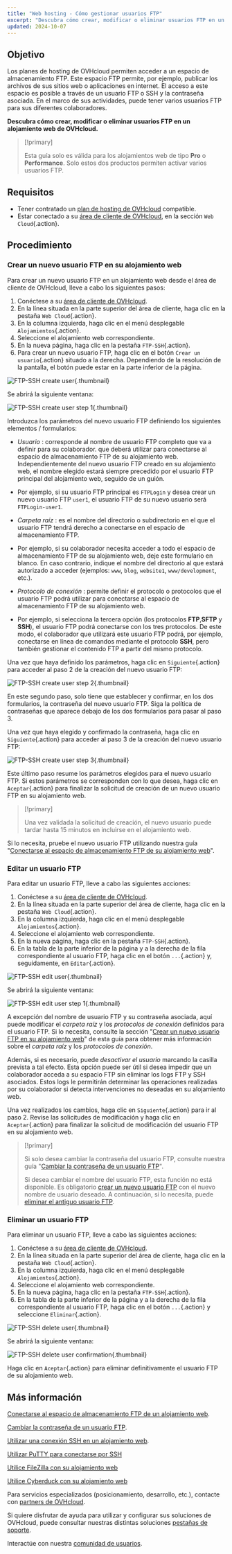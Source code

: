 ```yaml
---
title: "Web hosting - Cómo gestionar usuarios FTP"
excerpt: "Descubra cómo crear, modificar o eliminar usuarios FTP en un alojamiento web de OVHcloud"
updated: 2024-10-07
---
```


## Objetivo

Los planes de hosting de OVHcloud permiten acceder a un espacio de almacenamiento FTP. Este espacio FTP permite, por ejemplo, publicar los archivos de sus sitios web o aplicaciones en internet. El acceso a este espacio es posible a través de un usuario FTP o SSH y la contraseña asociada. En el marco de sus actividades, puede tener varios usuarios FTP para sus diferentes colaboradores.

**Descubra cómo crear, modificar o eliminar usuarios FTP en un alojamiento web de OVHcloud.**

> [!primary]
>
> Esta guía solo es válida para los alojamientos web de tipo **Pro** o **Performance**. Solo estos dos productos permiten activar varios usuarios FTP.

## Requisitos

- Tener contratado un [plan de hosting de OVHcloud](/links/web/hosting) compatible.
- Estar conectado a su [área de cliente de OVHcloud](/links/manager), en la sección `Web Cloud`{.action}.

## Procedimiento

### Crear un nuevo usuario FTP en su alojamiento web <a name="create-ftp-user"></a>

Para crear un nuevo usuario FTP en un alojamiento web desde el área de cliente de OVHcloud, lleve a cabo los siguientes pasos:

1. Conéctese a su [área de cliente de OVHcloud](/links/manager).
2. En la línea situada en la parte superior del área de cliente, haga clic en la pestaña `Web Cloud`{.action}.
3. En la columna izquierda, haga clic en el menú desplegable `Alojamientos`{.action}.
4. Seleccione el alojamiento web correspondiente.
5. En la nueva página, haga clic en la pestaña `FTP-SSH`{.action}.
6. Para crear un nuevo usuario FTP, haga clic en el botón `Crear un usuario`{.action} situado a la derecha. Dependiendo de la resolución de la pantalla, el botón puede estar en la parte inferior de la página.

![FTP-SSH create user](/pages/assets/screens/control_panel/product-selection/web-cloud/web-hosting/ftp-ssh/create-user.png){.thumbnail}

Se abrirá la siguiente ventana:

![FTP-SSH create user step 1](/pages/assets/screens/control_panel/product-selection/web-cloud/web-hosting/ftp-ssh/create-user-step-1.png){.thumbnail}

Introduzca los parámetros del nuevo usuario FTP definiendo los siguientes elementos / formularios:

- *Usuario* : corresponde al nombre de usuario FTP completo que va a definir para su colaborador. que deberá utilizar para conectarse al espacio de almacenamiento FTP de su alojamiento web. Independientemente del nuevo usuario FTP creado en su alojamiento web, el nombre elegido estará siempre precedido por el usuario FTP principal del alojamiento web, seguido de un guión.
- Por ejemplo, si su usuario FTP principal es `FTPLogin` y desea crear un nuevo usuario FTP `user1`, el usuario FTP de su nuevo usuario será `FTPLogin-user1`.

- *Carpeta raíz* : es el nombre del directorio o subdirectorio en el que el usuario FTP tendrá derecho a conectarse en el espacio de almacenamiento FTP.
- Por ejemplo, si su colaborador necesita acceder a todo el espacio de almacenamiento FTP de su alojamiento web, deje este formulario en blanco. En caso contrario, indique el nombre del directorio al que estará autorizado a acceder (ejemplos: `www`, `blog`, `website1`, `www/development`, etc.).

- *Protocolo de conexión* : permite definir el protocolo o protocolos que el usuario FTP podrá utilizar para conectarse al espacio de almacenamiento FTP de su alojamiento web.
- Por ejemplo, si selecciona la tercera opción (los protocolos **FTP**,**SFTP** y **SSH**), el usuario FTP podrá conectarse con los tres protocolos. De este modo, el colaborador que utilizará este usuario FTP podrá, por ejemplo, conectarse en línea de comandos mediante el protocolo **SSH**, pero también gestionar el contenido FTP a partir del mismo protocolo.

Una vez que haya definido los parámetros, haga clic en `Siguiente`{.action} para acceder al paso 2 de la creación del nuevo usuario FTP:

![FTP-SSH create user step 2](/pages/assets/screens/control_panel/product-selection/web-cloud/web-hosting/ftp-ssh/create-user-step-2.png){.thumbnail}

En este segundo paso, solo tiene que establecer y confirmar, en los dos formularios, la contraseña del nuevo usuario FTP. Siga la política de contraseñas que aparece debajo de los dos formularios para pasar al paso 3.

Una vez que haya elegido y confirmado la contraseña, haga clic en `Siguiente`{.action} para acceder al paso 3 de la creación del nuevo usuario FTP:

![FTP-SSH create user step 3](/pages/assets/screens/control_panel/product-selection/web-cloud/web-hosting/ftp-ssh/create-user-step-3.png){.thumbnail}

Este último paso resume los parámetros elegidos para el nuevo usuario FTP. Si estos parámetros se corresponden con lo que desea, haga clic en `Aceptar`{.action} para finalizar la solicitud de creación de un nuevo usuario FTP en su alojamiento web.

> [!primary]
>
> Una vez validada la solicitud de creación, el nuevo usuario puede tardar hasta 15 minutos en incluirse en el alojamiento web.

Si lo necesita, pruebe el nuevo usuario FTP utilizando nuestra guía "[Conectarse al espacio de almacenamiento FTP de su alojamiento web](/pages/web_cloud/web_hosting/ftp_connection)".

### Editar un usuario FTP

Para editar un usuario FTP, lleve a cabo las siguientes acciones:

1. Conéctese a su [área de cliente de OVHcloud](/links/manager).
2. En la línea situada en la parte superior del área de cliente, haga clic en la pestaña `Web Cloud`{.action}.
3. En la columna izquierda, haga clic en el menú desplegable `Alojamientos`{.action}.
4. Seleccione el alojamiento web correspondiente.
5. En la nueva página, haga clic en la pestaña `FTP-SSH`{.action}.
6. En la tabla de la parte inferior de la página y a la derecha de la fila correspondiente al usuario FTP, haga clic en el botón `...`{.action} y, seguidamente, en `Editar`{.action}.

![FTP-SSH edit user](/pages/assets/screens/control_panel/product-selection/web-cloud/web-hosting/ftp-ssh/edit-user1.png){.thumbnail}

Se abrirá la siguiente ventana:

![FTP-SSH edit user step 1](/pages/assets/screens/control_panel/product-selection/web-cloud/web-hosting/ftp-ssh/modify-a-user-step1.png){.thumbnail}

A excepción del nombre de usuario FTP y su contraseña asociada, aquí puede modificar el *carpeta raíz* y los *protocolos de conexión* definidos para el usuario FTP. Si lo necesita, consulte la sección "[Crear un nuevo usuario FTP en su alojamiento web](#create-ftp-user)" de esta guía para obtener más información sobre el *carpeta raíz* y los *protocolos de conexión*.

Además, si es necesario, puede *desactivar el usuario* marcando la casilla prevista a tal efecto. Esta opción puede ser útil si desea impedir que un colaborador acceda a su espacio FTP sin eliminar los logs FTP y SSH asociados. Estos logs le permitirán determinar las operaciones realizadas por su colaborador si detecta intervenciones no deseadas en su alojamiento web.

Una vez realizados los cambios, haga clic en `Siguiente`{.action} para ir al paso 2. Revise las solicitudes de modificación y haga clic en `Aceptar`{.action} para finalizar la solicitud de modificación del usuario FTP en su alojamiento web.

> [!primary]
>
> Si solo desea cambiar la contraseña del usuario FTP, consulte nuestra guía "[Cambiar la contraseña de un usuario FTP](/pages/web_cloud/web_hosting/ftp_change_password)".
>
> Si desea cambiar el nombre del usuario FTP, esta función no está disponible. Es obligatorio [crear un nuevo usuario FTP](#create-ftp-user) con el nuevo nombre de usuario deseado. A continuación, si lo necesita, puede [eliminar el antiguo usuario FTP](#delete-ftp-user).

### Eliminar un usuario FTP <a name="delete-ftp-user"></a>

Para eliminar un usuario FTP, lleve a cabo las siguientes acciones:

1. Conéctese a su [área de cliente de OVHcloud](/links/manager).
2. En la línea situada en la parte superior del área de cliente, haga clic en la pestaña `Web Cloud`{.action}.
3. En la columna izquierda, haga clic en el menú desplegable `Alojamientos`{.action}.
4. Seleccione el alojamiento web correspondiente.
5. En la nueva página, haga clic en la pestaña `FTP-SSH`{.action}.
6. En la tabla de la parte inferior de la página y a la derecha de la fila correspondiente al usuario FTP, haga clic en el botón `...`{.action} y seleccione `Eliminar`{.action}.

![FTP-SSH delete user](/pages/assets/screens/control_panel/product-selection/web-cloud/web-hosting/ftp-ssh/delete-user1.png){.thumbnail}

Se abrirá la siguiente ventana:

![FTP-SSH delete user confirmation](/pages/assets/screens/control_panel/product-selection/web-cloud/web-hosting/ftp-ssh/delete-user1-confirmation.png){.thumbnail}

Haga clic en `Aceptar`{.action} para eliminar definitivamente el usuario FTP de su alojamiento web.

## Más información

[Conectarse al espacio de almacenamiento FTP de un alojamiento web](/pages/web_cloud/web_hosting/ftp_connection).

[Cambiar la contraseña de un usuario FTP](/pages/web_cloud/web_hosting/ftp_change_password).

[Utilizar una conexión SSH en un alojamiento web](/pages/web_cloud/web_hosting/ssh_on_webhosting).

[Utilizar PuTTY para conectarse por SSH](/pages/web_cloud/web_hosting/ssh_using_putty_on_windows)

[Utilice FileZilla con su alojamiento web](/pages/web_cloud/web_hosting/ftp_filezilla_user_guide)

[Utilice Cyberduck con su alojamiento web](/pages/web_cloud/web_hosting/ftp_cyberduck_user_guide_on_mac)

Para servicios especializados (posicionamiento, desarrollo, etc.), contacte con [partners de OVHcloud](/links/partner).

Si quiere disfrutar de ayuda para utilizar y configurar sus soluciones de OVHcloud, puede consultar nuestras distintas soluciones [pestañas de soporte](/links/support).

Interactúe con nuestra [comunidad de usuarios](/links/community).